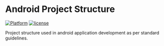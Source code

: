 # Android Project Structure

[![Platform](https://img.shields.io/badge/platform-android-yellow.svg)]()
[![license](https://img.shields.io/github/license/mashape/apistatus.svg?maxAge=2592000)](/LICENSE.md)

Project structure used in android application development as per standard guidelines.

